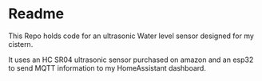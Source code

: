 # Readme

This Repo holds code for an ultrasonic Water level sensor designed for my cistern.

It uses an HC SR04 ultrasonic sensor purchased on amazon and an esp32 to send MQTT information to my HomeAssistant dashboard.
